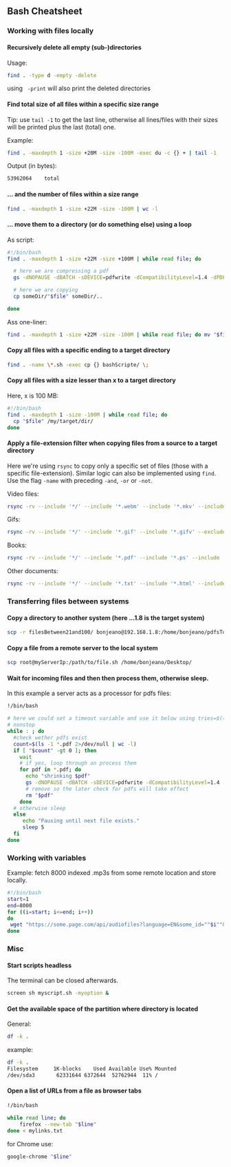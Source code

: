 ## Bash Cheatsheet

### Working with files locally

#### Recursively delete all empty (sub-)directories
Usage:
```Bash
find . -type d -empty -delete
```
using ` -print` will also print the deleted directories

#### Find total size of all files within a specific size range

Tip: use `tail -1` to get the last line, otherwise all lines/files with their sizes will be printed plus the last (total) one.

Example:
```Bash
find . -maxdepth 1 -size +20M -size -100M -exec du -c {} + | tail -1
```
Output (in bytes):
```Bash
53962064	total
```
####  ... and the number of files within a size range
```Bash
find . -maxdepth 1 -size +22M -size -100M | wc -l
```
#### ... move them to a directory (or do something else) using a loop
As script:

```Bash
#!/bin/bash
find . -maxdepth 1 -size +22M -size +100M | while read file; do

  # here we are compressing a pdf
  gs -dNOPAUSE -dBATCH -sDEVICE=pdfwrite -dCompatibilityLevel=1.4 -dPDFSETTINGS=/ebook -sOutputFile=compressed/"$file" "$file"

  # here we are copying
  cp someDir/"$file" someDir/..

done
```
Ass one-liner:
```Bash
find . -maxdepth 1 -size +22M -size -100M | while read file; do mv "$file" filesBetween21and100/; done
```

#### Copy all files with a specific ending to a target directory
```Bash
find . -name \*.sh -exec cp {} bashScripte/ \;
```
#### Copy all files with a size lesser than x to a target directory
Here, x is 100 MB:
```Bash
#!/bin/bash
find . -maxdepth 1 -size -100M | while read file; do
  cp "$file" /my/target/dir/
done
```

#### Apply a file-extension filter when copying files from a source to a target directory

Here we're using `rsync` to copy only a specific set of files (those with a specific file-extension). Similar logic can also be implemented using `find`. Use the flag `-name` with preceding `-and`, `-or` or `-not`.

Video files:
```Bash
rsync -rv --include '*/' --include '*.webm' --include '*.mkv' --include '*.flv' --include '*.vob'  --include '*.ogv' --include '*.ogg' --include '*.drc' --include '*.mng'  --include '*.avi' --include '*.wmv' --include '*.yuv' --include '*.mov' --include '*.qt' --include '*.rm'  --include '*.mvb' --include '*.asf'  --include '*.amv'  --include '*.mp4'  --include '*.m4p'  --include '*.m4v' --include '*.mpg'  --include '*.mp2'  --include '*.mpeg'  --include '*.mpe'  --include '*.m2v'  --include '*.m4v' --include '*.svi'  --include '*.3gp' --include '*.3g2' --include '*.mxf' --include '*.roq'  --include '*.nsv'  --include '*.f4v'  --include '*.f4p'  --include '*.f4a'  --include '*.f4b' --exclude '*' targetDir sourceDir
```

Gifs:
```Bash
rsync -rv --include '*/' --include '*.gif' --include '*.gifv' --exclude '*' targetDir sourceDir
```

Books:
```Bash
rsync -rv --include '*/' --include '*.pdf' --include '*.ps' --include '*.djvu' --include '*.epub' --include '*.mobi' --exclude '*' targetDir sourceDir/
```

Other documents:
```Bash
rsync -rv --include '*/' --include '*.txt' --include '*.html' --include '*.htm' --include '*.doc' --include '*.docx' --include '*.ppt'  --include '*.ods'  --include '*.odt'  --include '*.rdf'  --include '*.xml'  --exclude '*' targetDir sourceDir
```

### Transferring files between systems

#### Copy a directory to another system (here ...1.8 is the target system)
```Bash
scp -r filesBetween21and100/ bonjeano@192.168.1.8:/home/bonjeano/pdfsToShrink
```
#### Copy a file from a remote server to the local system
```Bash
scp root@myServerIp:/path/to/file.sh /home/bonjeano/Desktop/
```
#### Wait for incoming files and then then process them, otherwise sleep.
In this example a server acts as a processor for pdfs files:
```Bash
!/bin/bash

# here we could set a timeout variable and use it below using tries=$((tries+1))
# nonstop
while : ; do
  #check wether pdfs exist
  count=$(ls -1 *.pdf 2>/dev/null | wc -l)
  if [ "$count" -gt 0 ]; then
    wait
    # if yes, loop through an process them
    for pdf in *.pdf; do
      echo "shrinking $pdf"
      gs -dNOPAUSE -dBATCH -sDEVICE=pdfwrite -dCompatibilityLevel=1.4 -dPDFSETTINGS=/ebook -sOutputFile=shrinked/"$pdf" "$pdf"
      # remove so the later check for pdfs will take effect
      rm "$pdf"
    done
  # otherwise sleep
  else
     echo "Pausing until next file exists."
     sleep 5
  fi
done
```
### Working with variables
Example: fetch 8000 indexed .mp3s from some remote location and store locally.
```Bash
#!/bin/bash
start=1
end=8000
for ((i=start; i<=end; i++))
do
 wget "https://some.page.com/api/audiofiles?language=EN&some_id=""$i""&some_api_token=xyz" -O "$i"".mp3"
done
```

### Misc

#### Start scripts headless
The terminal can be closed afterwards.
```Bash
screen sh myscript.sh -myoption &
```
#### Get the available space of the partition where directory is located
General:
```Bash
df -k .
```
example:
```Bash
df -k .
Filesystem     1K-blocks    Used Available Use% Mounted
/dev/sda3       62331644 6372644  52762944  11% /
```
#### Open a list of URLs from a file as browser tabs 
```Bash
!/bin/bash

while read line; do
    firefox --new-tab "$line"
done < mylinks.txt
```

for Chrome use:

```Bash
google-chrome "$line"
```
